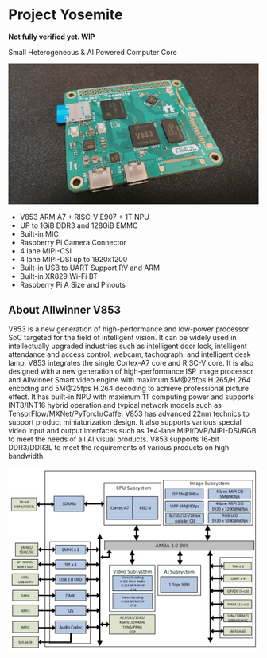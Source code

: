 # Project Yosemite

**Not fully verified yet. WIP**

Small Heterogeneous & AI Powered Computer Core

![Main](Bitmap/Main.jpg)

* V853 ARM A7 + RISC-V E907 + 1T NPU 
* UP to 1GiB DDR3 and 128GiB EMMC 
* Built-in MIC 
* Raspberry Pi Camera Connector  
* 4 lane MIPI-CSI 
* 4 lane MIPI-DSI up to 1920x1200 
* Built-in USB to UART Support RV and ARM
* Built-in XR829 Wi-Fi BT 
* Raspberry Pi A Size and Pinouts

## About Allwinner V853

V853 is a new generation of high-performance and low-power processor SoC targeted for the field of intelligent vision. It can be widely used in intellectually upgraded industries such as intelligent door lock, intelligent attendance and access control, webcam, tachograph, and intelligent desk lamp.
V853 integrates the single Cortex-A7 core and RISC-V core. It is also designed with a new generation of high-performance ISP image processor and Allwinner Smart video engine with maximum 5M@25fps H.265/H.264 encoding and 5M@25fps H.264 decoding to achieve professional picture effect. It has built-in NPU with maximum 1T computing power and supports INT8/INT16 hybrid operation and typical network models such as TensorFlow/MXNet/PyTorch/Caffe. V853 has advanced 22nm technics to support product miniaturization design. It also supports various special video input and output interfaces such as 1*4-lane MIPI/DVP/MIPI-DSI/RGB to meet the needs of all AI visual products. V853 supports 16-bit DDR3/DDR3L to meet the requirements of various products on high bandwidth.

![image-20220629214601220](Bitmap/image-20220629214601220.png)
